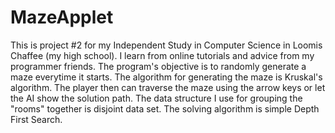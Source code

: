 MazeApplet
==========
This is project #2 for my Independent Study in Computer Science in Loomis Chaffee (my high school).
I learn from online tutorials and advice from my programmer friends.
The program's objective is to randomly generate a maze everytime it starts. The algorithm for generating the maze is Kruskal's algorithm. The player then can traverse the maze using the arrow keys or let the AI show the solution path.
The data structure I use for grouping the "rooms" together is disjoint data set.
The solving algorithm is simple Depth First Search.
